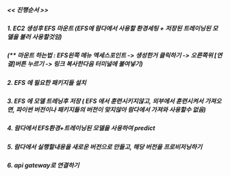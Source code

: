 ##### << 진행순서 >>
##### 1. EC2 생성후 EFS 마운트 (EFS에 람다에서 사용할 환경세팅 + 저장된 트레이닝된 모델을 불러 사용할것임)
##### (** 마운트 하는법 : EFS왼쪽 메뉴 엑세스포인트 -> 생성한거 클릭하기 -> 오른쪽위 [연결]버튼 누르기 -> 링크 복사한다음 터미널에 불여넣기)
##### 2. EFS 에 필요한 패키지들 설치
##### 3. EFS 에 모델 트레닝후 저장 ( EFS 에서 훈련시키지않고, 외부에서 훈련시켜서 가져오면, 파이썬 버전이나 패키지들의 버전이 맞지않아 람다에서 가져와 사용할수 없음)
##### 4. 람다에서 EFS환경+트레이닝된 모델을 사용하여 predict
##### 5. 람다에서 실행할내용을 새로운 버전으로 만들고, 해당 버전을 프로비저닝하기
##### 6. api gateway로 연결하기
